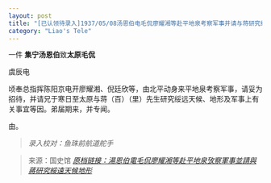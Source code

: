 ```yaml
---
layout: post
title: "[已认领待录入]1937/05/08汤恩伯电毛侃廖耀湘等赴平地泉考察军事并请与蒋研究绥远天候地形"
category: "Liao's Tele"
---
```


一件 **集宁汤恩伯**致**太原毛侃**

虞辰电

顷奉总指挥陈阳京电开廖耀湘、倪廷欣等，由北平动身来平地泉考察军事，请妥为招待，并请兄于寒日至太原与蒋（百）（里）先生研究绥远天候、地形及军事上有关事宜等因。弟届期来，并专闻。

由。


> *录入校对：鱼珠前航道舵手*

> 来源：国史馆 [*原档链接：湯恩伯電毛侃廖耀湘等赴平地泉攷察軍事並請與蔣研究綏遠天候地形*](https://ahonline.drnh.gov.tw/index.php?act=Display/image/5894534veiGtT2#d9J)
